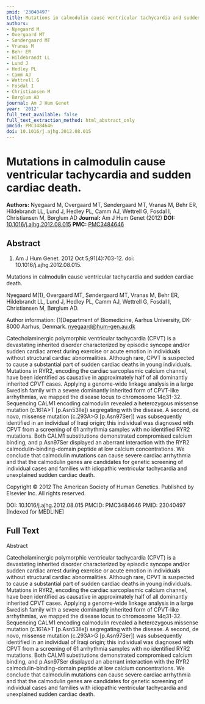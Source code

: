 ```yaml
---
pmid: '23040497'
title: Mutations in calmodulin cause ventricular tachycardia and sudden cardiac death.
authors:
- Nyegaard M
- Overgaard MT
- Søndergaard MT
- Vranas M
- Behr ER
- Hildebrandt LL
- Lund J
- Hedley PL
- Camm AJ
- Wettrell G
- Fosdal I
- Christiansen M
- Børglum AD
journal: Am J Hum Genet
year: '2012'
full_text_available: false
full_text_extraction_method: html_abstract_only
pmcid: PMC3484646
doi: 10.1016/j.ajhg.2012.08.015
---
```


# Mutations in calmodulin cause ventricular tachycardia and sudden cardiac death.
**Authors:** Nyegaard M, Overgaard MT, Søndergaard MT, Vranas M, Behr ER, Hildebrandt LL, Lund J, Hedley PL, Camm AJ, Wettrell G, Fosdal I, Christiansen M, Børglum AD
**Journal:** Am J Hum Genet (2012)
**DOI:** [10.1016/j.ajhg.2012.08.015](https://doi.org/10.1016/j.ajhg.2012.08.015)
**PMC:** [PMC3484646](https://www.ncbi.nlm.nih.gov/pmc/articles/PMC3484646/)

## Abstract

1. Am J Hum Genet. 2012 Oct 5;91(4):703-12. doi: 10.1016/j.ajhg.2012.08.015.

Mutations in calmodulin cause ventricular tachycardia and sudden cardiac death.

Nyegaard M(1), Overgaard MT, Søndergaard MT, Vranas M, Behr ER, Hildebrandt LL, 
Lund J, Hedley PL, Camm AJ, Wettrell G, Fosdal I, Christiansen M, Børglum AD.

Author information:
(1)Department of Biomedicine, Aarhus University, DK-8000 Aarhus, Denmark. 
nyegaard@hum-gen.au.dk

Catecholaminergic polymorphic ventricular tachycardia (CPVT) is a devastating 
inherited disorder characterized by episodic syncope and/or sudden cardiac 
arrest during exercise or acute emotion in individuals without structural 
cardiac abnormalities. Although rare, CPVT is suspected to cause a substantial 
part of sudden cardiac deaths in young individuals. Mutations in RYR2, encoding 
the cardiac sarcoplasmic calcium channel, have been identified as causative in 
approximately half of all dominantly inherited CPVT cases. Applying a 
genome-wide linkage analysis in a large Swedish family with a severe dominantly 
inherited form of CPVT-like arrhythmias, we mapped the disease locus to 
chromosome 14q31-32. Sequencing CALM1 encoding calmodulin revealed a 
heterozygous missense mutation (c.161A>T [p.Asn53Ile]) segregating with the 
disease. A second, de novo, missense mutation (c.293A>G [p.Asn97Ser]) was 
subsequently identified in an individual of Iraqi origin; this individual was 
diagnosed with CPVT from a screening of 61 arrhythmia samples with no identified 
RYR2 mutations. Both CALM1 substitutions demonstrated compromised calcium 
binding, and p.Asn97Ser displayed an aberrant interaction with the RYR2 
calmodulin-binding-domain peptide at low calcium concentrations. We conclude 
that calmodulin mutations can cause severe cardiac arrhythmia and that the 
calmodulin genes are candidates for genetic screening of individual cases and 
families with idiopathic ventricular tachycardia and unexplained sudden cardiac 
death.

Copyright © 2012 The American Society of Human Genetics. Published by Elsevier 
Inc. All rights reserved.

DOI: 10.1016/j.ajhg.2012.08.015
PMCID: PMC3484646
PMID: 23040497 [Indexed for MEDLINE]

## Full Text

Abstract

Catecholaminergic polymorphic ventricular tachycardia (CPVT) is a devastating inherited disorder characterized by episodic syncope and/or sudden cardiac arrest during exercise or acute emotion in individuals without structural cardiac abnormalities. Although rare, CPVT is suspected to cause a substantial part of sudden cardiac deaths in young individuals. Mutations in RYR2, encoding the cardiac sarcoplasmic calcium channel, have been identified as causative in approximately half of all dominantly inherited CPVT cases. Applying a genome-wide linkage analysis in a large Swedish family with a severe dominantly inherited form of CPVT-like arrhythmias, we mapped the disease locus to chromosome 14q31-32. Sequencing CALM1 encoding calmodulin revealed a heterozygous missense mutation (c.161A>T [p.Asn53Ile]) segregating with the disease. A second, de novo, missense mutation (c.293A>G [p.Asn97Ser]) was subsequently identified in an individual of Iraqi origin; this individual was diagnosed with CPVT from a screening of 61 arrhythmia samples with no identified RYR2 mutations. Both CALM1 substitutions demonstrated compromised calcium binding, and p.Asn97Ser displayed an aberrant interaction with the RYR2 calmodulin-binding-domain peptide at low calcium concentrations. We conclude that calmodulin mutations can cause severe cardiac arrhythmia and that the calmodulin genes are candidates for genetic screening of individual cases and families with idiopathic ventricular tachycardia and unexplained sudden cardiac death.
